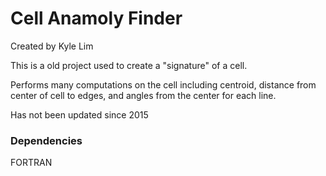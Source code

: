 # Cell Anamoly Finder
Created by Kyle Lim

This is a old project used to create a "signature" of a cell.

Performs many computations on the cell including centroid, distance from center of cell to edges, and angles from the center for each line.

Has not been updated since 2015

### Dependencies

FORTRAN
